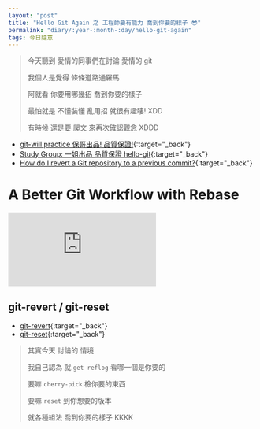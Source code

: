 ```yaml
---
layout: "post"
title: "Hello Git Again 之 工程師要有能力 喬到你要的樣子 😎"
permalink: "diary/:year-:month-:day/hello-git-again"
tags: 今日隨意
---
```


> 今天聽到 愛情的同事們在討論 愛情的 git
>
> 我個人是覺得 條條道路通羅馬
>
> 阿就看 你要用哪幾招 喬到你要的樣子
>
> 最怕就是 不懂裝懂 亂用招 就很有趣瞜! XDD
>
> 有時候 還是要 爬文 來再次確認觀念 XDDD

- [git-will practice 保哥出品! 品質保證!](https://yuting3656.github.io/yutingblog//git/git-will-practice){:target="\_back"}
- [Study Group: 一姐出品 品質保證 hello-git](https://yuting3656.github.io/yutingblog//stydeGroup/hello-git-firstSister){:target="\_back"}
- [How do I revert a Git repository to a previous commit?](https://stackoverflow.com/questions/4114095/how-do-i-revert-a-git-repository-to-a-previous-commit){:target="\_back"}

# A Better Git Workflow with Rebase

<iframe  src="https://www.youtube.com/embed/f1wnYdLEpgI" title="YouTube video player" frameborder="0" allow="accelerometer; autoplay; clipboard-write; encrypted-media; gyroscope; picture-in-picture" allowfullscreen></iframe>

## git-revert / git-reset

- [git-revert](https://www.atlassian.com/git/tutorials/undoing-changes/git-revert){:target="\_back"}
- [git-reset](https://www.atlassian.com/git/tutorials/undoing-changes/git-reset){:target="\_back"}

> 其實今天 討論的 情境
>
> 我自己認為 就 `get reflog` 看哪一個是你要的
>
> 要嘛 `cherry-pick` 檢你要的東西
>
> 要嘛 `reset` 到你想要的版本
>
> 就各種組法 喬到你要的樣子 KKKK
